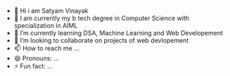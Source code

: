 - 👋 Hi i am Satyam Vinayak
- 👀 I am currently my b tech degree in Computer Science with specialization in AIML
- 🌱 I’m currently learning DSA, Machine Learning and Web Developement
- 💞️ I’m looking to collaborate on projects of web devlopement
- 📫 How to reach me ...
- 😄 Pronouns: ...
- ⚡ Fun fact: ...

<!---
satyamvinayak/satyamvinayak is a ✨ special ✨ repository because its `README.md` (this file) appears on your GitHub profile.
You can click the Preview link to take a look at your changes.
--->
